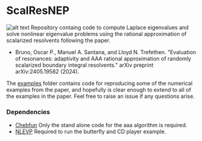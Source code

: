 # ScalResNEP
![alt text](Rockets.png)
Repository containg code to compute Laplace eigenvalues and solve nonlinear eigenvalue problems
using the rational approximation of scalarized resolvents following the paper.
- Bruno, Oscar P., Manuel A. Santana, and Lloyd N. Trefethen. "Evaluation of resonances: adaptivity and AAA rational approximation of randomly scalarized boundary integral resolvents." arXiv preprint arXiv:2405.19582 (2024).

The [examples](/examples) folder contains code for reproducing some of the numerical examples from the paper, and hopefully is clear enough to extend to all of the examples in the paper. Feel free to 
raise an issue if any questions arise.

### Dependencies 
- [Chebfun](https://www.chebfun.org/download/) Only the stand alone code for the aaa algorithm is required.
- [NLEVP](https://github.com/ftisseur/nlevp) Required to run the butterfly and CD player example.


